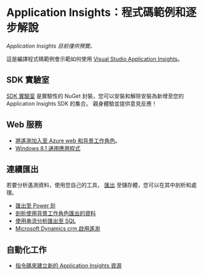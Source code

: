 <properties 
    pageTitle="Application Insights：程式碼範例和逐步解說" 
    description="您可以針對自己的應用程式調整的範例。" 
    services="application-insights" 
    documentationCenter="windows"
    authors="alancameronwills" 
    manager="douge"/>

<tags 
    ms.service="application-insights" 
    ms.workload="tbd" 
    ms.tgt_pltfrm="ibiza" 
    ms.devlang="na" 
    ms.topic="article" 
    ms.date="10/05/2015" 
    ms.author="awills"/>


# Application Insights：程式碼範例和逐步解說

*Application Insights 目前僅供預覽。*

這是編譯程式碼範例會示範如何使用 [Visual Studio Application Insights](app-insights-overview.md)。

## SDK 實驗室

[SDK 實驗室](https://www.myget.org/gallery/applicationinsights-sdk-labs) 是實驗性的 NuGet 封裝，您可以安裝和解除安裝為新增至您的 Application Insights SDK 的集合。 親身體驗並提供意見反應！

## Web 服務

* [將遙測加入至 Azure web 和背景工作角色](https://github.com/Microsoft/ApplicationInsights-Home/tree/master/Samples/AzureEmailService)。
* [Windows 8.1 通用應用程式](https://github.com/Microsoft/ApplicationInsights-Home/tree/master/Samples/Windows%208.1%20Universal/)

## 連續匯出

若要分析遙測資料，使用您自己的工具， [匯出](app-insights-export-telemetry.md) 至儲存體，您可以在其中剖析和處理。

* [匯出至 Power BI](app-insights-export-power-bi.md)
* [剖析使用背景工作角色匯出的資料](app-insights-code-sample-export-telemetry-sql-database.md)
* [使用串流分析匯出至 SQL](app-insights-code-sample-export-sql-stream-analytics.md)
* [Microsoft Dynamics crm 啟用遙測](app-insights-sample-mscrm.md)


## 自動化工作

* [指令碼來建立新的 Application Insights 資源](app-insights-powershell-script-create-resource.md)














